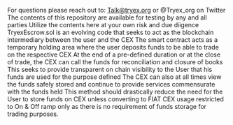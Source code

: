 For questions please reach out to: Talk@tryex.org or @Tryex_org on Twitter
The contents of this repository are available for testing by any and all parties
Utilize the contents here at your own risk and due diigence
TryexEscrow.sol is an evolving code that seeks to act as the blockchain intermediary between the user and the CEX
The smart contract acts as a temporary holding area where the user deposits funds to be able to trade on the respective CEX
At the end of a pre-defined duration or at the close of trade, the CEX can call the funds for reconciliation and closure of books
This seeks to provide transparent on chain visibility to the User that his funds are used for the purpose defined
The CEX can also at all times view the funds safely stored and continue to provide services commensurate with the funds held
This method should drastically reduce the need for the User to store funds on CEX unless converting to FIAT
CEX usage restricted to On & Off ramp only as there is no requirement of funds storage for trading purposes.
